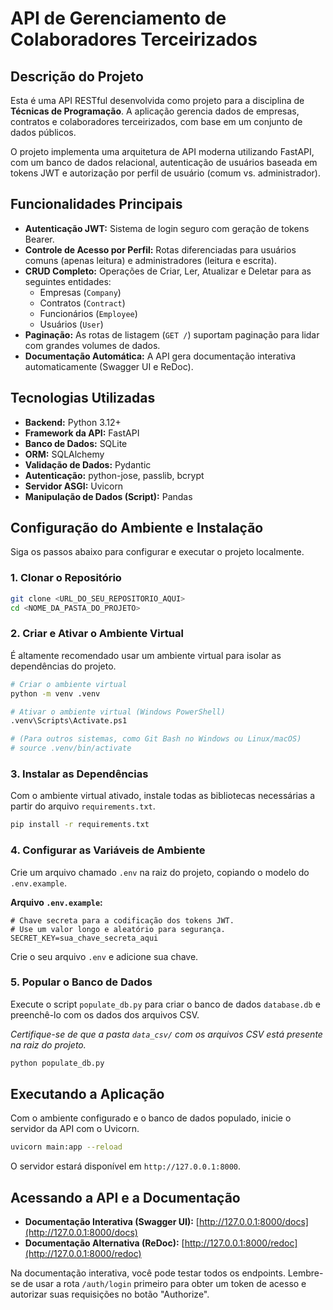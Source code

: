 # API de Gerenciamento de Colaboradores Terceirizados

## Descrição do Projeto

Esta é uma API RESTful desenvolvida como projeto para a disciplina de **Técnicas de Programação**. A aplicação gerencia dados de empresas, contratos e colaboradores terceirizados, com base em um conjunto de dados públicos.

O projeto implementa uma arquitetura de API moderna utilizando FastAPI, com um banco de dados relacional, autenticação de usuários baseada em tokens JWT e autorização por perfil de usuário (comum vs. administrador).

## Funcionalidades Principais

-   **Autenticação JWT:** Sistema de login seguro com geração de tokens Bearer.
-   **Controle de Acesso por Perfil:** Rotas diferenciadas para usuários comuns (apenas leitura) e administradores (leitura e escrita).
-   **CRUD Completo:** Operações de Criar, Ler, Atualizar e Deletar para as seguintes entidades:
    -   Empresas (`Company`)
    -   Contratos (`Contract`)
    -   Funcionários (`Employee`)
    -   Usuários (`User`)
-   **Paginação:** As rotas de listagem (`GET /`) suportam paginação para lidar com grandes volumes de dados.
-   **Documentação Automática:** A API gera documentação interativa automaticamente (Swagger UI e ReDoc).

## Tecnologias Utilizadas

-   **Backend:** Python 3.12+
-   **Framework da API:** FastAPI
-   **Banco de Dados:** SQLite
-   **ORM:** SQLAlchemy
-   **Validação de Dados:** Pydantic
-   **Autenticação:** python-jose, passlib, bcrypt
-   **Servidor ASGI:** Uvicorn
-   **Manipulação de Dados (Script):** Pandas

## Configuração do Ambiente e Instalação

Siga os passos abaixo para configurar e executar o projeto localmente.

### 1. Clonar o Repositório

```bash
git clone <URL_DO_SEU_REPOSITORIO_AQUI>
cd <NOME_DA_PASTA_DO_PROJETO>
```

### 2. Criar e Ativar o Ambiente Virtual

É altamente recomendado usar um ambiente virtual para isolar as dependências do projeto.

```bash
# Criar o ambiente virtual
python -m venv .venv

# Ativar o ambiente virtual (Windows PowerShell)
.venv\Scripts\Activate.ps1

# (Para outros sistemas, como Git Bash no Windows ou Linux/macOS)
# source .venv/bin/activate
```

### 3. Instalar as Dependências

Com o ambiente virtual ativado, instale todas as bibliotecas necessárias a partir do arquivo `requirements.txt`.

```bash
pip install -r requirements.txt
```

### 4. Configurar as Variáveis de Ambiente

Crie um arquivo chamado `.env` na raiz do projeto, copiando o modelo do `.env.example`.

**Arquivo `.env.example`:**
```env
# Chave secreta para a codificação dos tokens JWT.
# Use um valor longo e aleatório para segurança.
SECRET_KEY=sua_chave_secreta_aqui 
```

Crie o seu arquivo `.env` e adicione sua chave.

### 5. Popular o Banco de Dados

Execute o script `populate_db.py` para criar o banco de dados `database.db` e preenchê-lo com os dados dos arquivos CSV.

*Certifique-se de que a pasta `data_csv/` com os arquivos CSV está presente na raiz do projeto.*

```bash
python populate_db.py
```

## Executando a Aplicação

Com o ambiente configurado e o banco de dados populado, inicie o servidor da API com o Uvicorn.

```bash
uvicorn main:app --reload
```

O servidor estará disponível em `http://127.0.0.1:8000`.

## Acessando a API e a Documentação

-   **Documentação Interativa (Swagger UI):** [http://127.0.0.1:8000/docs](http://127.0.0.1:8000/docs)
-   **Documentação Alternativa (ReDoc):** [http://127.0.0.1:8000/redoc](http://127.0.0.1:8000/redoc)

Na documentação interativa, você pode testar todos os endpoints. Lembre-se de usar a rota `/auth/login` primeiro para obter um token de acesso e autorizar suas requisições no botão "Authorize".